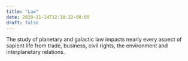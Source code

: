 ```yaml
---
title: "Law"
date: 2020-11-14T12:19:22-08:00
draft: false
---
```

The study of planetary and galactic law impacts nearly every aspect of sapient life from trade, business, civil rights, the environment and interplanetary relations.

